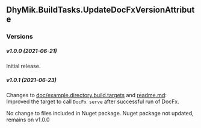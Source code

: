 ﻿## DhyMik.BuildTasks.UpdateDocFxVersionAttribute
### Versions

##### v1.0.0 (2021-06-21)

Initial release.

##### v1.0.1 (2021-06-23)

Changes to [doc/example.directory.build.targets](doc/example.directory.build.targets) and [readme.md](readme.md):  
Improved the target to call `DocFx serve` after successful run of DocFx.

No change to files included in Nuget package.
Nuget package not updated, remains on v1.0.0